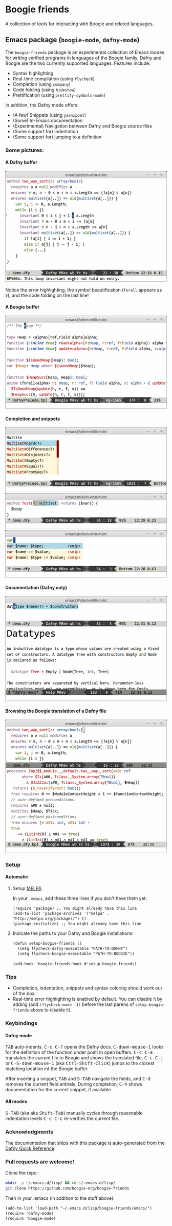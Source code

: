 # Boogie friends

A collection of tools for interacting with Boogie and related languages.

## Emacs package (`boogie-mode`, `dafny-mode`)

The `boogie-friends` package is an experimental collection of Emacs modes for
writing verified programs in languages of the Boogie family. Dafny and Boogie
are the two currently supported languages. Features include:

* Syntax highlighting
* Real-time compilation (using `flycheck`)
* Completion (using `company`)
* Code folding (using `hideshow`)
* Prettification (using `prettify-symbols-mode`)

In addition, the Dafny mode offers:

* (A few) Snippets (using `yasnippet`)
* (Some) In-Emacs documentation
* (Experimental) Navigation between Dafny and Boogie source files
* (Some support for) indentation
* (Some support for) jumping to a definition

### Some pictures:

#### A Dafny buffer

![Dafny buffer in Emacs](emacs/pictures/dafny-overview.png)

Notice the error highlighting, the symbol beautification (`forall` appears as `∀`), and the code folding on the last line!

#### A Boogie buffer

![Boogie buffer in Emacs](emacs/pictures/boogie-overview.png)

#### Completion and snippets

![Completion in Boogie](emacs/pictures/boogie-completion.png)
![Completion in Dafny](emacs/pictures/dafny-completion.png)
![Snippets](emacs/pictures/dafny-snippets.png)

#### Documentation (Dafny only)

![Dafny docs](emacs/pictures/dafny-docs.png)

#### Browsing the Boogie translation of a Dafny file

![Dafny buffer in Emacs](emacs/pictures/dafny-to-boogie.png)

### Setup

#### Automatic

1. Setup [MELPA](http://melpa.org/#/getting-started)

    In your `.emacs`, add these three lines if you don't have them yet:

    ```elisp
    (require 'package) ;; You might already have this line
    (add-to-list 'package-archives '("melpa" . "http://melpa.org/packages/") t)
    (package-initialize) ;; You might already have this line
    ```

2. Indicate the paths to your Dafny and Boogie installations:

    ```elisp
    (defun setup-boogie-friends ()
      (setq flycheck-dafny-executable "PATH-TO-DAFNY")
      (setq flycheck-boogie-executable "PATH-TO-BOOGIE"))

    (add-hook 'boogie-friends-hook #'setup-boogie-friends)
    ```

### Tips

* Completion, indentation, snippets and syntax coloring should work out of the box.
* Real-time error highlighting is enabled by default. You can disable it by adding
  (add `(flycheck-mode -1)` before the last parens of `setup-boogie-friends` above to disable it).

### Keybindings

#### Dafny mode

<kbd>TAB</kbd> auto-indents.
<kbd>C-c C-?</kbd> opens the Dafny docs.
<kbd>C-down-mouse-1</kbd> looks for the definition of the function under point in open buffers.
<kbd>C-c C-a</kbd> translates the current file to Boogie and shows the translated file.
<kbd>C-c C-j</kbd> or <kbd>C-S-down-mouse-1</kbd> (aka <kbd>Ctrl-Shift-Click</kbd>) jumps to the closest matching location int the Boogie buffer.

After inserting a snippet, <kbd>TAB</kbd> and <kbd>S-TAB</kbd> navigate the fields, and <kbd>C-d</kbd> removes the current field entirely. During completion, <kbd>C-h</kbd> shows documentation for the current snippet, if available.

#### All modes

<kbd>S-TAB</kbd> (aka <kbd><backtab></kbd> aka <kbd>Shift-Tab</kbd>) manually cycles through reasonable indentation levels
<kbd>C-c C-c</kbd> re-verifies the current file.

### Acknowledgments

The documentation that ships with this package is auto-generated from the [Dafny Quick Reference](http://research.microsoft.com/en-us/projects/dafny/reference.aspx).

### Pull requests are welcome!

Clone the repo:

```bash
mkdir -p ~/.emacs.d/lisp/ && cd ~/.emacs.d/lisp/
git clone https://github.com/boogie-org/boogie-friends
```

Then in your .emacs (in addition to the stuff above):

```elisp
(add-to-list 'load-path "~/.emacs.d/lisp/boogie-friends/emacs/")
(require 'dafny-mode)
(require 'boogie-mode)
```
